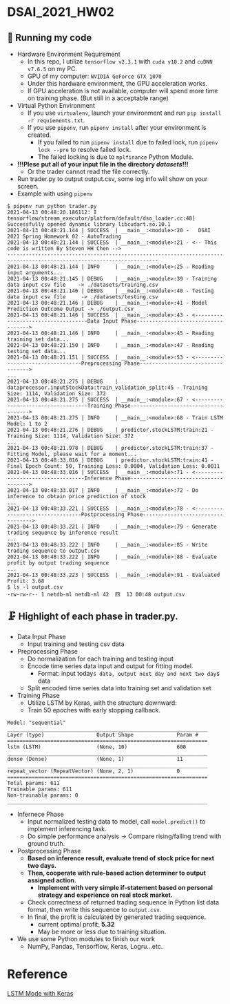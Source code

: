 # DSAI_2021_HW02

## :camera_flash: Running my code
*   Hardware Environment Requirement
    *   In this repo, I utilize `tensorflow v2.3.1` with `cuda v10.2` and `cuDNN v7.6.5` on my PC.
    *   GPU of my computer: `NVIDIA GeForce GTX 1070`
    *   Under this hardware environment, the GPU acceleration works.
    *   If GPU acceleration is not available, computer will spend more time on training phase. (But still in a acceptable range)
*   Virtual Python Environment
    *   If you use `virtualenv`, launch your environment and run `pip install -r requiements.txt`.
    *   If you use `pipenv`, run `pipenv install` after your environment is created.
        *   If you failed to run `pipenv install` due to failed lock, run `pipenv lock --pre` to resolve failed lock.
        *   The failed locking is due to `mplfinance` Python Module.
*   **!!!Plese put all of your input file in the directory *datasets*!!!**
    *   Or the trader cannot read the file correctly.     
*   Run trader.py to output output.csv, some log info will show on your screen.
*   Example with using `pipenv`
```shell
$ pipenv run python trader.py
2021-04-13 00:48:20.186112: I tensorflow/stream_executor/platform/default/dso_loader.cc:48] Successfully opened dynamic library libcudart.so.10.1
2021-04-13 00:48:21.144 | SUCCESS  | __main__:<module>:20 -   DSAI 2021 Spring Homework 02 - AutoTrading  
2021-04-13 00:48:21.144 | SUCCESS  | __main__:<module>:21 - <-- This code is written By Steven HH Chen -->
-----------------------------------------------------------------------------------------------------------------------
2021-04-13 00:48:21.144 | INFO     | __main__:<module>:25 - Reading input arguments...
2021-04-13 00:48:21.145 | DEBUG    | __main__:<module>:39 - Training data input csv file    -> ./datasets/training.csv
2021-04-13 00:48:21.146 | DEBUG    | __main__:<module>:40 - Testing data input csv file     -> ./datasets/testing.csv
2021-04-13 00:48:21.146 | DEBUG    | __main__:<module>:41 - Model Prediction Outcome Output -> ./output.csv
2021-04-13 00:48:21.146 | SUCCESS  | __main__:<module>:43 - <-----------------------------------Data Input Phase----------------------------------->
2021-04-13 00:48:21.146 | INFO     | __main__:<module>:45 - Reading training set data...
2021-04-13 00:48:21.150 | INFO     | __main__:<module>:47 - Reading testing set data...
2021-04-13 00:48:21.151 | SUCCESS  | __main__:<module>:53 - <---------------------------------Preprocessing Phase---------------------------------->
...
2021-04-13 00:48:21.275 | DEBUG    | dataprocessor.inputStockData:train_validation_split:45 - Training Size: 1114, Validation Size: 372
2021-04-13 00:48:21.275 | SUCCESS  | __main__:<module>:67 - <-----------------------------------Training Phase------------------------------------->
2021-04-13 00:48:21.275 | INFO     | __main__:<module>:68 - Train LSTM Model: 1 to 2
2021-04-13 00:48:21.276 | DEBUG    | predictor.stockLSTM:train:21 - Training Size: 1114, Validation Size: 372
...
2021-04-13 00:48:21.978 | DEBUG    | predictor.stockLSTM:train:37 - Fitting Model, please wait for a moment...
2021-04-13 00:48:33.016 | DEBUG    | predictor.stockLSTM:train:41 - Final Epoch Count: 50, Training Loss: 0.0004, Validation Loss: 0.0011
2021-04-13 00:48:33.016 | SUCCESS  | __main__:<module>:71 - <----------------------------------Inference Phase------------------------------------->
2021-04-13 00:48:33.017 | INFO     | __main__:<module>:72 - Do inference to obtain price prediction of stock
...
2021-04-13 00:48:33.221 | SUCCESS  | __main__:<module>:78 - <---------------------------------Postprocessing Phase---------------------------------->
2021-04-13 00:48:33.221 | INFO     | __main__:<module>:79 - Generate trading sequence by inference result
...
2021-04-13 00:48:33.222 | INFO     | __main__:<module>:85 - Write trading sequence to output.csv
2021-04-13 00:48:33.222 | INFO     | __main__:<module>:88 - Evaluate profit by output trading sequence
...
2021-04-13 00:48:33.223 | SUCCESS  | __main__:<module>:91 - Evaluated Profit: 3.68
$ ls -l output.csv
-rw-rw-r-- 1 netdb-ml netdb-ml 42  四  13 00:48 output.csv
```

## 🗜️ Highlight of each phase in trader.py.
*   Data Input Phase 
    *   Input training and testing csv data
*   Preprocessing Phase
    *   Do normalization for each training and testing input
    *   Encode time series data input and output for fitting model.
        *   Format: input today`s data, output next day and next two day`s data
    *   Split encoded time series data into training set and validation set
*   Training Phase
    *   Utilize LSTM by Keras, with the structure downward:
    *   Train 50 epoches with early stopping callback.
```shell
Model: "sequential"
_________________________________________________________________
Layer (type)                 Output Shape              Param #   
=================================================================
lstm (LSTM)                  (None, 10)                600       
_________________________________________________________________
dense (Dense)                (None, 1)                 11        
_________________________________________________________________
repeat_vector (RepeatVector) (None, 2, 1)              0         
=================================================================
Total params: 611
Trainable params: 611
Non-trainable params: 0
_________________________________________________________________
```
*   Infernece Phase
    *   Input normalized testing data to model, call `model.predict()` to implement inferencing task.
    *   Do simple performance analysis ->  Compare rising/falling trend with ground truth.
*   Postprocessing Phase
    *   **Based on inference result, evaluate trend of stock price for next two days.**
    *   **Then, cooperate with rule-based action determiner to output assigned action.**
        *   **Implement with very simple if-statement based on personal strategy and experience on real stock market.**
    *   Check correctness of returned trading sequence in Python list data format, then write this sequence to `output.csv`.
    *   In final, the profit is calculated by generated trading sequence.
        *   current optimal profit: **5.32**
        *   May be more or less due to training situation.
* We use some Python modules to finish our work
    *   NumPy, Pandas, Tensorflow, Keras, Logru...etc. 

# Reference
[LSTM Mode with Keras](https://medium.com/@daniel820710/%E5%88%A9%E7%94%A8keras%E5%BB%BA%E6%A7%8Blstm%E6%A8%A1%E5%9E%8B-%E4%BB%A5stock-prediction-%E7%82%BA%E4%BE%8B-1-67456e0a0b)
